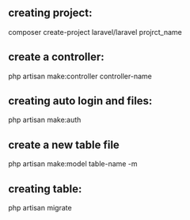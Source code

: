 ## creating project:
composer create-project laravel/laravel projrct_name
## create a controller:
php artisan make:controller controller-name
## creating auto login and files:
php artisan make:auth
## create a new table file
php artisan make:model table-name -m

## creating table:
php artisan migrate
